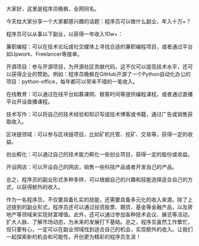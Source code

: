 

大家好，这里是程序员晚枫，全网同名。

今天给大家分享一个大家都感兴趣的话题：程序员可以做什么副业，年入十万+？

程序员可以从事以下副业，以获得一年收入10w+：

兼职编程：可以在技术论坛或社交媒体上寻找合适的兼职编程项目，或者通过平台如Upwork、Freelancer等接单。

开源项目：参与开源项目，为开源社区贡献代码，这不仅可以提高技术水平，还可以获得企业的赞助。例如：程序员晚枫在GitHub开源了一个Python自动化办公的项目：python-office，每年都可以带来不错的一笔收入。

在线教育：可以通过在线平台如慕课网、极客时间等提供编程课程，或者通过直播平台开设直播课程。

技术写作：可以将自己的技术经验和知识写成技术博客或书籍，通过广告或销售获取收入。

区块链领域：可以参与区块链项目，比如矿机托管、挖矿、交易等，获得一定的收益。

创业孵化：可以通过自己的技术能力孵化一些创业项目，获得一定的股份或收益。

开设网店：可以开设自己的网店，销售一些科技产品或者开发自己的产品。

总之，程序员的副业形式多种多样，可以根据自己的兴趣和技能选择适合自己的方式，以获得额外的收入。



作为一名程序员，不仅要具备扎实的技能，还需要具备多元化的收入来源。除了上述提到的副业形式，程序员还可以通过投资股票、期货、基金等金融产品，以及房地产等领域来实现财富增值。此外，还可以通过参加各种技术会议、展览等活动，扩大人脉、了解市场动态，为未来的发展打下基础。总之，程序员虽然工作繁忙，但只要有心，一定可以在副业领域找到适合自己的机会，实现额外的收入。让我们一起探索新的机会和可能性，开创更为精彩的程序员生涯！
